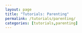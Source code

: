 ```yaml
---
layout: page
title: "Tutorials: Parenting"
permalink: /tutorials/parenting/
categories: [tutorials,parenting]
---
```

